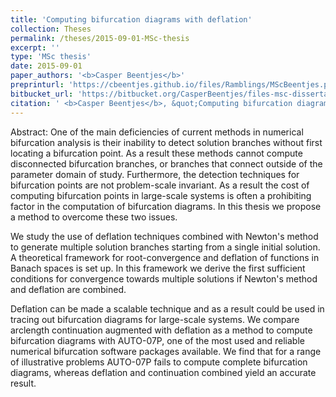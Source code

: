 ```yaml
---
title: 'Computing bifurcation diagrams with deflation'
collection: Theses
permalink: /theses/2015-09-01-MSc-thesis
excerpt: ''
type: 'MSc thesis'
date: 2015-09-01
paper_authors: '<b>Casper Beentjes</b>'
preprinturl: 'https://cbeentjes.github.io/files/Ramblings/MScBeentjes.pdf'
bitbucket_url: 'https://bitbucket.org/CasperBeentjes/files-msc-dissertation'
citation: ' <b>Casper Beentjes</b>, &quot;Computing bifurcation diagrams with deflation.&quot; MSc thesis, University of Oxford (2015).'
---
```

Abstract:
One of the main deficiencies of current methods in numerical bifurcation analysis is their inability to detect solution branches without first locating a bifurcation point. As a result these methods cannot compute disconnected bifurcation branches, or branches that connect outside of the parameter domain of study. Furthermore, the detection techniques for bifurcation points are not problem-scale invariant. As a result the cost of computing bifurcation points in large-scale systems is often a prohibiting factor in the computation of bifurcation diagrams. In this thesis we propose a method to overcome these two issues. 

We study the use of deflation techniques combined with Newton's method to generate multiple solution branches starting from a single initial solution. A theoretical framework for root-convergence and deflation of functions in Banach spaces is set up. In this framework we derive the first sufficient conditions for convergence towards multiple solutions if Newton's method and deflation are combined. 

Deflation can be made a scalable technique and as a result could be used in tracing out bifurcation diagrams for large-scale systems. We compare arclength continuation augmented with deflation as a method to compute bifurcation diagrams with AUTO-07P, one of the most used and reliable numerical bifurcation software packages available. We find that for a range of illustrative problems AUTO-07P fails to compute complete bifurcation diagrams, whereas deflation and continuation combined yield an accurate result.
